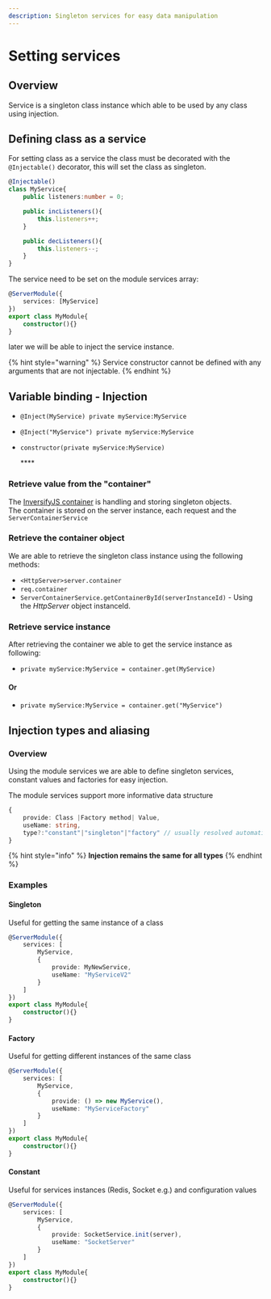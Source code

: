 ```yaml
---
description: Singleton services for easy data manipulation
---
```


# Setting services

## Overview

Service is a singleton class instance which able to be used by any class using injection.

## Defining class as a service

For setting class as a service the class must be decorated with the `@Injectable()` decorator, this will set the class as singleton.

```typescript
@Injectable()
class MyService{
    public listeners:number = 0;

    public incListeners(){
        this.listeners++;
    }

    public decListeners(){
        this.listeners--;
    }
}
```

The service need to be set on the module services array:

```typescript
@ServerModule({
    services: [MyService]
})
export class MyModule{
    constructor(){}
}
```

later we will be able to inject the service instance.

{% hint style="warning" %}
Service constructor cannot be defined with any arguments that are not injectable.
{% endhint %}



## **Variable binding - Injection**

* `@Inject(MyService) private myService:MyService`
* `@Inject("MyService") private myService:MyService`
* `constructor(private myService:MyService)`

  \*\*\*\*

### **Retrieve value from the "container"**

The [InversifyJS container](https://github.com/inversify/InversifyJS/blob/master/wiki/container_api.md) is handling and storing singleton objects.  
The container is stored on the server instance, each request and the `ServerContainerService`

### Retrieve the container object

We are able to retrieve the singleton class instance using the following methods:

* `<HttpServer>server.container`
* `req.container`
* `ServerContainerService.getContainerById(serverInstanceId)` - Using the _HttpServer_ object instanceId.

### Retrieve service instance

After retrieving the container we able to get the service instance as following:

* `private myService:MyService = container.get(MyService)`

#### Or

* `private myService:MyService = container.get("MyService")`

### 

## Injection types and aliasing

### Overview

Using the module services we are able to define singleton services, constant values and factories for easy injection.

The module services support more informative data structure

```typescript
{
    provide: Class |Factory method| Value,
    useName: string,
    type?:"constant"|"singleton"|"factory" // usually resolved automatically
}
```

{% hint style="info" %}
**Injection remains the same for all types**
{% endhint %}

### Examples

#### Singleton

Useful for getting the same instance of a class

```typescript
@ServerModule({
    services: [
        MyService,
        {
            provide: MyNewService,
            useName: "MyServiceV2"
        }
    ]
})
export class MyModule{
    constructor(){}
}
```

#### Factory

Useful for getting different instances of the same class

```typescript
@ServerModule({
    services: [
        MyService,
        {
            provide: () => new MyService(),
            useName: "MyServiceFactory"
        }
    ]
})
export class MyModule{
    constructor(){}
}
```

#### Constant

Useful for services instances \(Redis, Socket e.g.\) and configuration values

```typescript
@ServerModule({
    services: [
        MyService,
        {
            provide: SocketService.init(server),
            useName: "SocketServer"
        }
    ]
})
export class MyModule{
    constructor(){}
}
```

